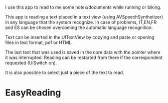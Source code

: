 
I use this app to read to me some notes/documents while running or biking.

This app is reading a text placed in a text view (using AVSpeechSynthetizer) in any language that the system recognize. In case of problems, IT,EN,FR and ES can be chosen overcoming the automatic language recognition.
 
Text can be inserted in the UITextView by copying and paste or opening files in text format, pdf or HTML.
    
The last text that was used is saved in the core data with the pointer where it was interrupted. Reading can be restarted from there if the correspondent requested (UISwitch on).
 
It is also possible to select just a piece of the text to read.
# EasyReading
